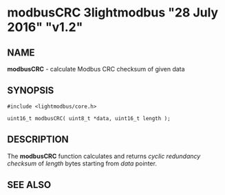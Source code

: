# modbusCRC 3lightmodbus "28 July 2016" "v1.2"

## NAME
**modbusCRC** - calculate Modbus CRC checksum of given data

## SYNOPSIS
`#include <lightmodbus/core.h>`

`uint16_t modbusCRC( uint8_t *data, uint16_t length );`

## DESCRIPTION
The **modbusCRC** function calculates and returns *cyclic redundancy checksum* of *length* bytes starting from *data* pointer.

## SEE ALSO
